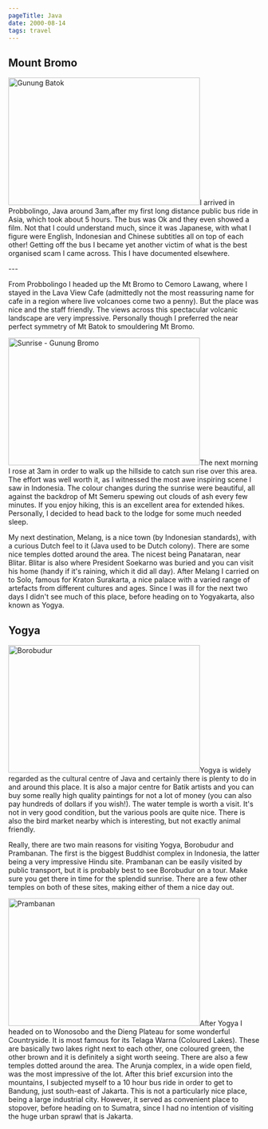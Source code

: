 ```yaml
---
pageTitle: Java
date: 2000-08-14
tags: travel
---
```

<h2>Mount Bromo</h2>
<p><img alt="Gunung Batok" src="/assets/images/batok.jpg" width="384" height="256" />I arrived in Probbolingo, Java around 3am,after my first long distance public bus ride in Asia, which took about 5 hours. The bus was Ok and they even showed a film. Not that I could understand much, since it was Japanese, with what I figure were English, Indonesian and Chinese subtitles all on top of each other! Getting off the bus I became yet another victim of what is the best organised scam I came across. This I have documented elsewhere.</p>
---

<p>From Probbolingo I headed up the Mt Bromo to Cemoro Lawang, where I stayed in the Lava View Cafe (admittedly not the most reassuring name for cafe in a region where live volcanoes come two a penny). But the place was nice and the staff friendly. The views across this spectacular volcanic landscape are very impressive. Personally though I preferred the near perfect symmetry of Mt Batok to smouldering Mt Bromo.</p>
<p><img alt="Sunrise - Gunung Bromo" src="/assets/images/batoksunrise.jpg" width="384" height="256" />The next morning I rose at 3am in order to walk up the hillside to catch sun rise over this area. The effort was well worth it, as I witnessed the most awe inspiring scene I saw in Indonesia. The colour changes during the sunrise were beautiful, all against the backdrop of Mt Semeru spewing out clouds of ash every few minutes. If you enjoy hiking, this is an excellent area for extended hikes. Personally, I decided to head back to the lodge for some much needed sleep.</p>
<p>My next destination, Melang, is a nice town (by Indonesian standards), with a curious Dutch feel to it (Java used to be Dutch colony). There are some nice temples dotted around the area. The nicest being Panataran, near Blitar. Blitar is also where President Soekarno was buried and you can visit his home (handy if it's raining, which it did all day). After Melang I carried on to Solo, famous for Kraton Surakarta, a nice palace with a varied range of artefacts from different cultures and ages. Since I was ill for the next two days I didn't see much of this place, before heading on to Yogyakarta, also known as Yogya.</p>
<h2>Yogya</h2>
<p><img alt="Borobudur" src="/assets/images/stupas.jpg" width="384" height="256" />Yogya is widely regarded as the cultural centre of Java and certainly there is plenty to do in and around this place. It is also a major centre for Batik artists and you can buy some really high quality paintings for not a lot of money (you can also pay hundreds of dollars if you wish!). The water temple is worth a visit. It's not in very good condition, but the various pools are quite nice. There is also the bird market nearby which is interesting, but not exactly animal friendly.</p>
<p>Really, there are two main reasons for visiting Yogya, Borobudur and Prambanan. The first is the biggest Buddhist complex in Indonesia, the latter being a very impressive Hindu site. Prambanan can be easily visited by public transport, but it is probably best to see Borobudur on a tour. Make sure you get there in time for the splendid sunrise. There are a few other temples on both of these sites, making either of them a nice day out.</p>
<p><img alt="Prambanan" src="/assets/images/prambanan.jpg" width="384" height="256" />After Yogya I headed on to Wonosobo and the Dieng Plateau for some wonderful Countryside. It is most famous for its Telaga Warna (Coloured Lakes). These are basically two lakes right next to each other, one coloured green, the other brown and it is definitely a sight worth seeing. There are also a few temples dotted around the area. The Arunja complex, in a wide open field, was the most impressive of the lot. After this brief excursion into the mountains, I subjected myself to a 10 hour bus ride in order to get to Bandung, just south-east of Jakarta. This is not a particularly nice place, being a large industrial city. However, it served as convenient place to stopover, before heading on to Sumatra, since I had no intention of visiting the huge urban sprawl that is Jakarta.</p>